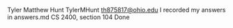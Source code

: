 Tyler Matthew Hunt
TylerMHunt
th875817@ohio.edu
I recorded my answers in answers.md
CS 2400, section 104
Done